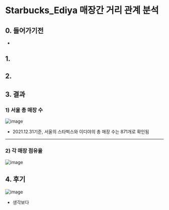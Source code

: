 # Starbucks_Ediya 매장간 거리 관계 분석

## 0. 들어가기전
- 
## 1. 
## 2.
## 3. 결과
### 1) 서울 총 매장 수
![image](https://user-images.githubusercontent.com/81276472/157687196-66de576b-e192-4878-ac35-abca8c2295c7.png)
- 2021.12.31기준, 서울의 스타벅스와 이디야의 총 매장 수는 871개로 확인됨
***
### 2) 각 매장 점유율
![image](https://user-images.githubusercontent.com/81276472/157687632-45da5962-48e2-4fdd-b447-0708f1a1e068.png)

## 4. 후기
![image](https://user-images.githubusercontent.com/81276472/157688051-c4859bed-330e-44c8-9a6f-228e95e03d9c.png)
- 생각보다 

